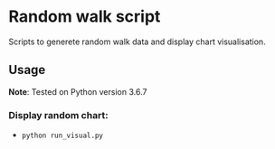 # Random walk script

Scripts to generete random walk data and display chart visualisation.

## Usage

**Note**: Tested on Python version 3.6.7

### Display random chart:
  - `python run_visual.py`
